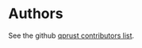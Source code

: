 # Authors

See the github [qprust contributors list][contributors].

[contributors]: https://github.com/massivelivefun/qprust/graphs/contributors
